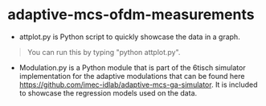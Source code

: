 # adaptive-mcs-ofdm-measurements

* attplot.py is Python script to quickly showcase the data in a graph. 

> You can run this by typing "python attplot.py".

* Modulation.py is a Python module that is part of the 6tisch simulator implementation for the adaptive modulations that can be found here https://github.com/imec-idlab/adaptive-mcs-ga-simulator. It is included to showcase the regression models used on the data.


